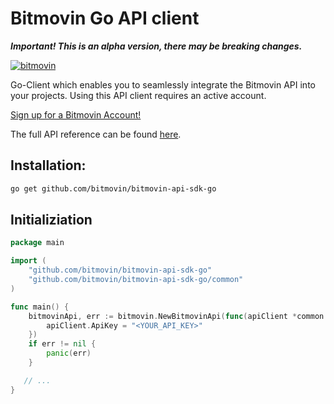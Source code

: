 # Bitmovin Go API client

***Important! This is an alpha version, there may be breaking changes.***

[![bitmovin](http://bitmovin-a.akamaihd.net/webpages/bitmovin-logo-github.png)](http://www.bitmovin.com)

Go-Client which enables you to seamlessly integrate the Bitmovin API into your projects. Using this API client requires an active account.

[Sign up for a Bitmovin Account!](https://dashboard.bitmovin.com/signup)

The full API reference can be found [here](https://bitmovin.com/docs).

## Installation:

```bash
go get github.com/bitmovin/bitmovin-api-sdk-go
```

## Initializiation

```go
package main

import (
    "github.com/bitmovin/bitmovin-api-sdk-go"
    "github.com/bitmovin/bitmovin-api-sdk-go/common"
)

func main() {
    bitmovinApi, err := bitmovin.NewBitmovinApi(func(apiClient *common.ApiClient) {
        apiClient.ApiKey = "<YOUR_API_KEY>"
    })
    if err != nil {
        panic(err)
    }

   // ...
}
```

